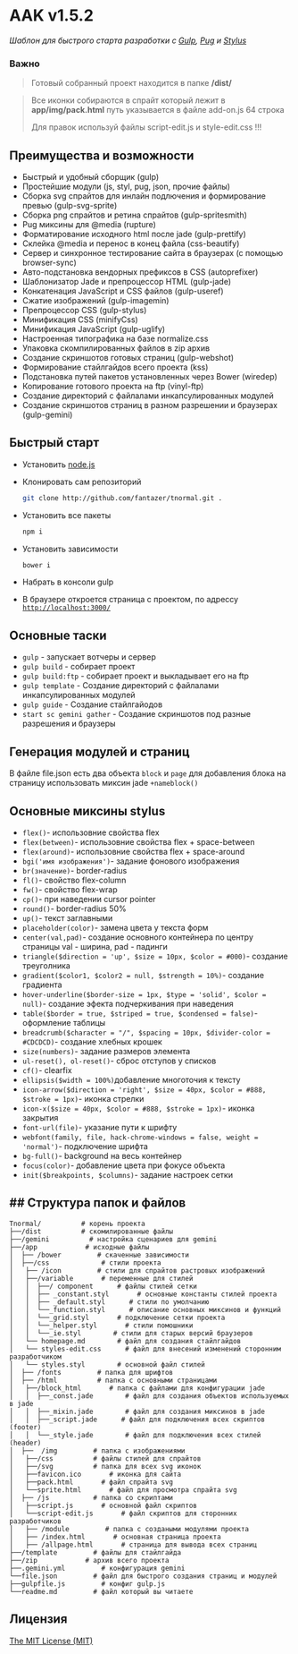 # AAK v1.5.2

*Шаблон для быстрого старта разработки с [Gulp](http://gulpjs.com/), [Pug](https://pugjs.org/) и [Stylus](https://learnboost.github.io/stylus/)*

### Важно

> Готовый собранный проект находится в папке __/dist/__

> Все иконки собираются в спрайт который лежит в __app/img/pack.html__ путь указывается в файле add-on.js 64 строка
>
> Для правок используй файлы  script-edit.js и  style-edit.css !!!

## Преимущества и возможности

* Быстрый и удобный сборщик (gulp)
* Простейшие модули (js, styl, pug, json, прочие файлы)
* Сборка svg спрайтов для инлайн подлючения и формирование превью (gulp-svg-sprite)
* Сборка png спрайтов и ретина спрайтов (gulp-spritesmith)
* Pug миксины для @media (rupture)
* Форматирование исходного html после jade (gulp-prettify)
* Склейка @media и перенос в конец файла (css-beautify)
* Сервер и синхронное тестирование сайта в браузерах (с помощью browser-sync)
* Авто-подстановка вендорных префиксов в CSS (autoprefixer)
* Шаблонизатор Jade и препроцессор HTML (gulp-jade)
* Конкатенация JavaScript и CSS файлов (gulp-useref)
* Сжатие изображений (gulp-imagemin)
* Препроцессор CSS (gulp-stylus)
* Минификация CSS (minifyCss)
* Минификация JavaScript (gulp-uglify)
* Настроенная типографика на базе normalize.css
* Упаковка скомпилированных файлов в zip архив
* Создание скриншотов готовых страниц (gulp-webshot)
* Формирование стайлгайдов всего проекта (kss)
* Подстановка путей пакетов установленных через Bower (wiredep)
* Копирование готового проекта на ftp (vinyl-ftp)
* Создание директорий с файлалами инкапсулированных модулей
* Создание скриншотов страниц в разном разрешении и браузерах (gulp-gemini)

##

## Быстрый старт

* Установить [node.js](https://nodejs.org)

* Клонировать сам репозиторий

  ```bash
  git clone http://github.com/fantazer/tnormal.git .
  ```

* Установить все пакеты

  ```bash
  npm i
  ```

* Установить зависимости

  ```bash
  bower i
  ```

* Набрать в консоли gulp

* В браузере откроется страница с проектом, по адрессу [`http://localhost:3000/`](http://localhost:3000/)

## Основные таски

* `gulp` - запускает вотчеры и сервер
* `gulp build` - собирает проект
* `gulp build:ftp` - собирает проект и выкладывает его на ftp
* `gulp template` - Создание директорий с файлалами инкапсулированных модулей
* `gulp guide` - Создание стайлгайодов
* `start sc gemini gather` - Создание скриншотов под разные разрешения и браузеры

## Генерация модулей и страниц

В файле file.json есть два объекта `block` и `page` для добавления блока на страницу использовать миксин jade `+nameblock()`

## Основные миксины stylus

* `flex()`- использовние свойства flex
* `flex(between)`- использовние свойства flex + space-between
* `flex(around)`- использовние свойства flex + space-around
* `bgi('имя изображения')`- задание фонового изображения
* `br(значение)`- border-radius
* `fl()`- свойство flex-column
* `fw()`- свойство flex-wrap
* `cp()`- при наведении cursor pointer
* `round()`- border-radius 50%
* `up()`- текст заглавными
* `placeholder(color)`- замена цвета у текста форм
* `center(val,pad)`- создание основного контейнера по центру страницы val - ширина, pad - падинги
* `triangle($direction = 'up', $size = 10px, $color = #000)`- создание треуголника
* `gradient($color1, $color2 = null, $strength = 10%)`- создание градиента
* `hover-underline($border-size = 1px, $type = 'solid', $color = null)`- создание эфекта подчеркивания при наведения
* `table($border = true, $striped = true, $condensed = false)`- оформление таблицы
* `breadcrumb($character = "/", $spacing = 10px, $divider-color = #CDCDCD)`- создание хлебных крошек
* `size(numbers)`- задание размеров элемента
* `ul-reset(), ol-reset()`- сброс отступов у списков
* `cf()`- clearfix
* `ellipsis($width = 100%)`добавление многоточия к тексту
* `icon-arrow($direction = 'right', $size = 40px, $color = #888, $stroke = 1px)`- иконка стрелки
* `icon-x($size = 40px, $color = #888, $stroke = 1px)`- иконка закрытия
* `font-url(file)`- указание пути к шрифту
* `webfont(family, file, hack-chrome-windows = false, weight = 'normal')`- подключение шрифта
* `bg-full()`- background на весь контейнер
* `focus(color)`- добавление цвета при фокусе объекта
* `init($breakpoints, $columns)`- задание настроек сетки

## ## Структура папок и файлов

```
Tnormal/          # корень проекта
├──/dist          # скомилированные файлы
├──/gemini          # настройка сценариев для gemini
├──/app            # исходные файлы
│  ├── /bower         # скаченные зависимости
│  ├──/css             # стили проекта
│   ├── /icon         # стили для спрайтов растровых изображений
│   ├──/variable       # переменные для стилей
│   │  ├──/ component      # файлы стилей сетки
│   │  ├── _constant.styl       # основные константы стилей проекта
│   │  ├── _default.styl      # стили по умолчанию
│   │  └──_function.styl      # описание основных миксинов и функций
│   │  └──_grid.styl       # подключение сетки проекта
│   │  └──_helper.styl       # стили помошники
│   │  └──_ie.styl        # стили для старых версий браузеров
│   └── homepage.md        # файл для создания стайлгайдов
│   └── styles-edit.css      # файл для внесений изменений сторонним разработчиком
│   └── styles.styl        # основной файл стилей
│  ├── /fonts         # папка для шрифтов
│  ├── /html          # папка с основными страницами
│   ├──/block_html       # папка с файлами для конфигурации jade
│   │  ├──_const.jade        # файл для создания объектов используемых в jade
│   │  ├──_mixin.jade        # файл для создания миксинов в jade
│   │  ├──_script.jade      # файл для подключения всех скриптов (footer)
│   │  └──_style.jade        # файл для подключения всех стилей (header)
│  ├──  /img         # папка с изображениями
│   ├──/css          # файлы стилей для спрайтов
│   ├──/svg          # папка для всех svg иконок
│   ├──favicon.ico       # иконка для сайта
│   ├──pack.html       # файл спрайта svg
│   └──sprite.html       # файл для просмотра спрайта svg
│  ├── /js           # папка со скриптами
│   ├──script.js       # основной файл скриптов
│   └──script-edit.js       # файл скриптов для сторонних разработчиков
│   ├── /module         # папка с создаными модулями проекта
│   ├── /index.html       # основная страница проекта
│   ├── /allpage.html       # страница для вывода всех страниц
├──/template         # файлы для стайлгайда
├──/zip            # архив всего проекта
├──.gemini.yml         # конфигурация gemini
└──file.json         # файл для быстрого создания страниц и модулей
├──gulpfile.js         # конфиг gulp.js
└──readme.md         # файл который вы читаете
```

## Лицензия

[The MIT License (MIT)](LICENSE)
